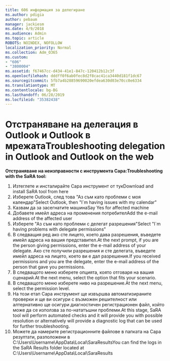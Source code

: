 ```yaml
---
title: 606 информация за делегиране
ms.author: pdigia
author: pebaum
manager: jackiesm
ms.date: 4/9/2018
ms.audience: Admin
ms.topic: article
ROBOTS: NOINDEX, NOFOLLOW
localization_priority: Normal
ms.collection: Adm_O365
ms.custom:
- "606"
- "3800004"
ms.assetid: f67467cc-d434-41e1-847c-120412b12c3f
ms.openlocfilehash: dddff0f6ab0fec8d2f8cac41ca3440d181f1dc67
ms.sourcegitcommit: 5fb7a4b28859690020efdea630d03e70cc0e6334
ms.translationtype: MT
ms.contentlocale: bg-BG
ms.lasthandoff: 06/28/2019
ms.locfileid: "35382438"
---
```

# <a name="troubleshooting-delegation-in-outlook-and-outlook-on-the-web"></a><span data-ttu-id="462b5-102">Отстраняване на делегация в Outlook и Outlook в мрежата</span><span class="sxs-lookup"><span data-stu-id="462b5-102">Troubleshooting delegation in Outlook and Outlook on the web</span></span>

<span data-ttu-id="462b5-103">**Отстраняване на неизправности с инструмента Сара:**</span><span class="sxs-lookup"><span data-stu-id="462b5-103">**Troubleshooting with the SaRA tool:**</span></span>

1. <span data-ttu-id="462b5-104">Изтеглете и инсталирайте Сара инструмент от тук</span><span class="sxs-lookup"><span data-stu-id="462b5-104">Download and install SaRA tool from here</span></span>
1. <span data-ttu-id="462b5-105">Изберете Outlook, след това "Аз съм като проблеми с моя календар"</span><span class="sxs-lookup"><span data-stu-id="462b5-105">Select Outlook, then "I\`m having issues with my calendar"</span></span>
1. <span data-ttu-id="462b5-106">Казвам да за засегнатите машина</span><span class="sxs-lookup"><span data-stu-id="462b5-106">Say Yes for affected machine</span></span>
1. <span data-ttu-id="462b5-107">Добавете имейл адреса на променения потребител</span><span class="sxs-lookup"><span data-stu-id="462b5-107">Add the e-mail address of the affected user</span></span>
1. <span data-ttu-id="462b5-108">Изберете "Аз съм като проблеми с делегат разрешения"</span><span class="sxs-lookup"><span data-stu-id="462b5-108">Select "I\`m having problems with delegate permissions"</span></span>
1. <span data-ttu-id="462b5-109">В следващия ред ако сте лицето, което дава разрешения, въведете имейл адреса на вашия представител.</span><span class="sxs-lookup"><span data-stu-id="462b5-109">At the next prompt, if you are the person giving permissions, enter the e-mail address of your delegate.</span></span> <span data-ttu-id="462b5-110">Ако сте получили разрешения и сте делегата, въведете имейл адреса на лицето, което ви е дал разрешения.</span><span class="sxs-lookup"><span data-stu-id="462b5-110">If you received permissions and you are the delegate, enter the e-mail address of the person that gave you permissions.</span></span>
1. <span data-ttu-id="462b5-111">В следващото меню изберете опцията, която отговаря на вашия сценарий.</span><span class="sxs-lookup"><span data-stu-id="462b5-111">At the next menu, select the option that fits your scenario.</span></span>
1. <span data-ttu-id="462b5-112">В следващото меню изберете ниво на разрешение.</span><span class="sxs-lookup"><span data-stu-id="462b5-112">At the next menu, select the permission level.</span></span>
1. <span data-ttu-id="462b5-113">На този етап Сара инструмент ще извършва автоматизираните проверки и ще ви осигури с възможен решителност или алтернативно ще осигури диагностичен регистрационен файл, който може да се използва за по-нататъшни проблеми.</span><span class="sxs-lookup"><span data-stu-id="462b5-113">At this stage, SaRA tool will perform automated checks and it will provide you with possible resolution or alternatively will provide a diagnostic log that can be used for further troubleshooting.</span></span>
1. <span data-ttu-id="462b5-114">Можете да намерите регистрационните файлове в папката на Сара резултати, разположени в C:\Users\Username\AppData\Local\SaraResults</span><span class="sxs-lookup"><span data-stu-id="462b5-114">You can find the logs in the SaRA Results folder located at C:\Users\Username\AppData\Local\SaraResults</span></span>
